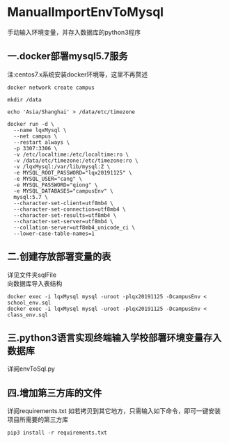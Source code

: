 # ManualImportEnvToMysql
手动输入环境变量，并存入数据库的python3程序

## 一.docker部署mysql5.7服务
注:centos7.x系统安装docker环境等，这里不再赘述     
```
docker network create campus

mkdir /data

echo 'Asia/Shanghai' > /data/etc/timezone

docker run -d \
  --name lqxMysql \
  --net campus \
  --restart always \
  -p 3307:3306 \
  -v /etc/localtime:/etc/localtime:ro \
  -v /data/etc/timezone:/etc/timezone:ro \
  -v /lqxMysql:/var/lib/mysql:Z \
  -e MYSQL_ROOT_PASSWORD="lqx20191125" \
  -e MYSQL_USER="cang" \
  -e MYSQL_PASSWORD="qiong" \
  -e MYSQL_DATABASES="campusEnv" \
  mysql:5.7 \
  --character-set-client=utf8mb4 \
  --character-set-connection=utf8mb4 \
  --character-set-results=utf8mb4 \
  --character-set-server=utf8mb4 \
  --collation-server=utf8mb4_unicode_ci \
  --lower-case-table-names=1
```

## 二.创建存放部署变量的表
详见文件夹sqlFile        
向数据库导入表结构       
```
docker exec -i lqxMysql mysql -uroot -plqx20191125 -DcampusEnv < school_env.sql
docker exec -i lqxMysql mysql -uroot -plqx20191125 -DcampusEnv < class_env.sql
```

## 三.python3语言实现终端输入学校部署环境变量存入数据库
详阅envToSql.py           

## 四.增加第三方库的文件
详阅requirements.txt
如若拷贝到其它地方，只需输入如下命令，即可一键安装项目所需要的第三方库
```angular2
pip3 install -r requirements.txt
```